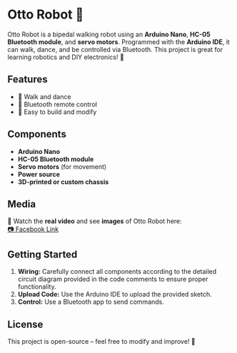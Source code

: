 # Otto Robot 🤖

Otto Robot is a bipedal walking robot using an **Arduino Nano**, **HC-05 Bluetooth module**, and **servo motors**. Programmed with the **Arduino IDE**, it can walk, dance, and be controlled via Bluetooth. This project is great for learning robotics and DIY electronics! 🚀

## Features
- 🏃 Walk and dance
- 📡 Bluetooth remote control
- 🔧 Easy to build and modify

## Components
- **Arduino Nano**
- **HC-05 Bluetooth module**
- **Servo motors** (for movement)
- **Power source**
- **3D-printed or custom chassis**

## Media
🎥 Watch the **real video** and see **images** of Otto Robot here:  
[📷 Facebook Link](https://www.facebook.com/share/p/15drwVMu3E/)

## Getting Started
1. **Wiring:** Carefully connect all components according to the detailed circuit diagram provided in the code comments to ensure proper functionality.
2. **Upload Code:** Use the Arduino IDE to upload the provided sketch.
3. **Control:** Use a Bluetooth app to send commands.

## License
This project is open-source – feel free to modify and improve! 🎉
